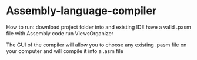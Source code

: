 # Assembly-language-compiler

How to run:
  download project folder into and existing IDE
  have a valid .pasm file with Assembly code
  run ViewsOrganizer
  
The GUI of the compiler will allow you to choose any existing .pasm file on your computer and will compile it into a .asm file
  
